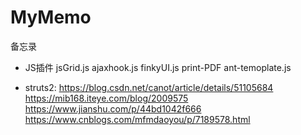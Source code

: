 # MyMemo

备忘录

* JS插件
  jsGrid.js
  ajaxhook.js
  finkyUI.js
  print-PDF
  ant-temoplate.js

* struts2:
https://blog.csdn.net/canot/article/details/51105684
https://mib168.iteye.com/blog/2009575
https://www.jianshu.com/p/44bd1042f666
https://www.cnblogs.com/mfmdaoyou/p/7189578.html
